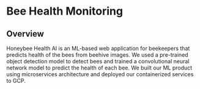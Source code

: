 # Bee Health Monitoring

## Overview

Honeybee Health AI is an ML-based web application for beekeepers that predicts health of the bees from beehive images. We used a pre-trained object detection model to detect bees and trained a convolutional neural network model to predict the health of each bee. We built our ML product using microservices architecture and deployed our containerized services to GCP.
